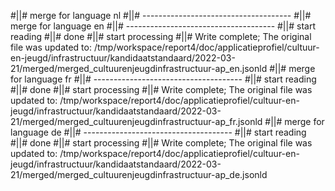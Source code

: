 #||# merge for language nl
#||# -------------------------------------
#||# merge for language en
#||# -------------------------------------
#||# start reading
#||# done
#||# start processing
#||# Write complete; The original file was updated to: /tmp/workspace/report4/doc/applicatieprofiel/cultuur-en-jeugd/infrastructuur/kandidaatstandaard/2022-03-21/merged/merged_cultuurenjeugdinfrastructuur-ap_en.jsonld
#||# merge for language fr
#||# -------------------------------------
#||# start reading
#||# done
#||# start processing
#||# Write complete; The original file was updated to: /tmp/workspace/report4/doc/applicatieprofiel/cultuur-en-jeugd/infrastructuur/kandidaatstandaard/2022-03-21/merged/merged_cultuurenjeugdinfrastructuur-ap_fr.jsonld
#||# merge for language de
#||# -------------------------------------
#||# start reading
#||# done
#||# start processing
#||# Write complete; The original file was updated to: /tmp/workspace/report4/doc/applicatieprofiel/cultuur-en-jeugd/infrastructuur/kandidaatstandaard/2022-03-21/merged/merged_cultuurenjeugdinfrastructuur-ap_de.jsonld
